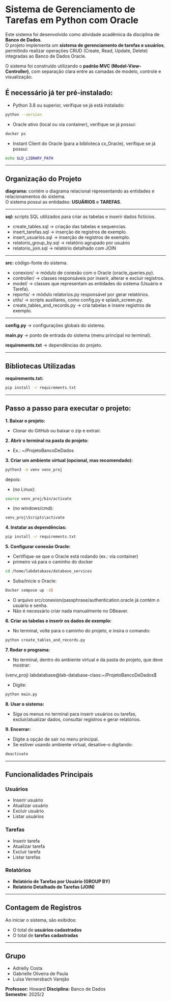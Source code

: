 # Sistema de Gerenciamento de Tarefas em Python com Oracle

Este sistema foi desenvolvido como atividade acadêmica da disciplina de **Banco de Dados**.  
O projeto implementa um **sistema de gerenciamento de tarefas e usuários**, permitindo realizar operações CRUD (Create, Read, Update, Delete) integradas ao Banco de Dados Oracle.

O sistema foi construído utilizando o **padrão MVC (Model-View-Controller)**, com separação clara entre as camadas de modelo, controle e visualização.

## É necessário já ter pré-instalado:
- Python 3.8 ou superior, verifique se já está instalado:
```bash
python --version
```
- Oracle ativo (local ou via container), verifique se já possui:
```bash
docker ps
```
- Instant Client do Oracle (para a biblioteca cx_Oracle), verifique se já possui:
```bash
echo $LD_LIBRARY_PATH
```
---

## Organização do Projeto

**diagrama:** contém o diagrama relacional representando as entidades e relacionamentos do sistema.  
O sistema possui as entidades: **USUÁRIOS** e **TAREFAS**.

---

**sql:** scripts SQL utilizados para criar as tabelas e inserir dados fictícios.  
- create_tables.sql → criação das tabelas e sequencias.  
- insert_tarefas.sql → inserção de registros de exemplo.  
- insert_usuarios.sql → inserção de registros de exemplo.  
- relatorio_group_by.sql → relatório agrupado por usuário
- relatorio_join.sql → relatório detalhado com JOIN

---

**src:** código-fonte do sistema.  
- conexion/ → módulo de conexão com o Oracle (oracle_queries.py).  
- controller/ → classes responsáveis por inserir, alterar e excluir registros.  
- model/ → classes que representam as entidades do sistema (Usuário e Tarefa).  
- reports/ → módulo relatorios.py responsável por gerar relatórios.  
- utils/ → scripts auxiliares, como config.py e splash_screen.py.  
- create_tables_and_records.py → cria tabelas e insere registros de exemplo.  

---

**config.py** → configurações globais do sistema.

**main.py** → ponto de entrada do sistema (menu principal no terminal).  

**requirements.txt** → dependências do projeto.

---

## Bibliotecas Utilizadas

**requirements.txt:**  
```bash
pip install -r requirements.txt
```
---

## Passo a passo para executar o projeto:

**1.	Baixar o projeto:**
- Clonar do GitHub ou baixar o zip e extrair.

**2.	Abrir o terminal na pasta do projeto:**
- Ex.: ~/ProjetoBancoDeDados

**3.	Criar um ambiente virtual (opcional, mas recomendado):**
```bash 
python3 -m venv venv_proj
```

depois:
- (no Linux): 
```bash 
source venv_proj/bin/activate
```
- (no windows/cmd): 
```bash
venv_proj\Scripts\activate
```

**4.	Instalar as dependências:**
```bash 
pip install -r requirements.txt
```

**5.	Configurar conexão Oracle:**
- Certifique-se que o Oracle está rodando (ex.: via container)
- primeiro vá para o caminho do docker
```bash
cd /home/labdatabase/database_services
```
- Suba/inicie o Oracle:
```bash
Docker compose up -d)
```
- O arquivo src/conexion/passphrase/authentication.oracle já contém o usuário e senha.
- Não é necessário criar nada manualmente no DBeaver.

**6.	Criar as tabelas e inserir os dados de exemplo:**
- No terminal, volte para o caminho do projeto, e insira o comando: 
```bash
python create_tables_and_records.py
```

**7.	Rodar o programa:**
- No terminal, dentro do ambiente virtual e da pasta do projeto, que deve mostrar:

 (venv_proj) labdatabase@lab-database-class:~/ProjetoBancoDeDados$ 
- Digite: 
```bash
python main.py
```

**8.	Usar o sistema:**
- Siga os menus no terminal para inserir usuários ou tarefas, excluir/atualizar dados, consultar registros e gerar relatórios.

**9.	Encerrar:**
- Digite a opção de sair no menu principal.
- Se estiver usando ambiente virtual, desative-o digitando: 
```bash
deactivate
```

---

## Funcionalidades Principais

### Usuários
- Inserir usuário  
- Atualizar usuário  
- Excluir usuário 
- Listar usuários  

### Tarefas
- Inserir tarefa  
- Atualizar tarefa  
- Excluir tarefa  
- Listar tarefas  

### Relatórios
- **Relatório de Tarefas por Usuário (GROUP BY)**  
- **Relatório Detalhado de Tarefas (JOIN)** 

__________________________________

## Contagem de Registros

Ao iniciar o sistema, são exibidos:
- O total de **usuários cadastrados**  
- O total de **tarefas cadastradas**
____________________________________

## Grupo
- Adrielly Costa
- Gabrielle Oliveira de Paula
- Luísa Vernersbach Varejão


**Professor:** Howard
**Disciplina:** Banco de Dados  
**Semestre:** 2025/2
